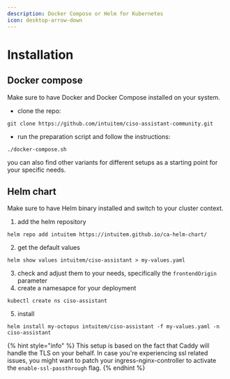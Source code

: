 ```yaml
---
description: Docker Compose or Helm for Kubernetes
icon: desktop-arrow-down
---
```


# Installation



## Docker compose



Make sure to have Docker and Docker Compose installed on your system.

* clone the repo:&#x20;

`git clone https://github.com/intuitem/ciso-assistant-community.git`

* run the preparation script and follow the instructions:

`./docker-compose.sh`



you can also find other variants for different setups as a starting point for your specific needs.

## Helm chart



Make sure to have Helm binary installed and switch to your cluster context.



1. add the helm repository

`helm repo add intuitem https://intuitem.github.io/ca-helm-chart/`

2. get the default values&#x20;

`helm show values intuitem/ciso-assistant > my-values.yaml`

3. check and adjust them to your needs, specifically the `frontendOrigin` parameter&#x20;
4. create a namesapce for your deployment&#x20;

`kubectl create ns ciso-assistant`

5. install&#x20;

`helm install my-octopus intuitem/ciso-assistant -f my-values.yaml -n ciso-assistant`



{% hint style="info" %}
This setup is based on the fact that Caddy will handle the TLS on your behalf. In case you're experiencing ssl related issues, you might want to patch your ingress-nginx-controller to activate the `enable-ssl-passthrough` flag.
{% endhint %}
